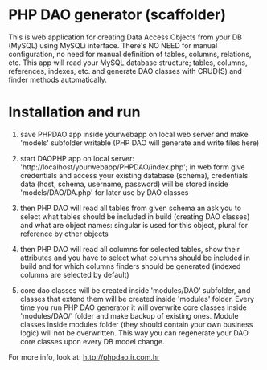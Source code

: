 PHP DAO generator (scaffolder)
==============================

This is web application for creating Data Access Objects from your DB (MySQL) using MySQLi interface.
There's NO NEED for manual configuration, no need for manual definition of tables, columns, relations, etc.
This app will read your MySQL database structure; tables, columns, references, indexes, etc.
and generate DAO classes with CRUD(S) and finder methods automatically.

Installation and run
====================

1) save PHPDAO app inside yourwebapp on local web server and make 'models' subfolder writable
   (PHP DAO will generate and write files here)

2) start DAOPHP app on local server: 'http://localhost/yourwebapp/PHPDAO/index.php';
   in web form give credentials and access your existing database (schema), credentials
   data (host, schema, username, password) will be stored inside 'models/DAO/DA.php' for later use by DAO classes

3) then PHP DAO will read all tables from given schema an ask you to select what
   tables should be included in build (creating DAO classes) and what are object
   names: singular is used for this object, plural for reference by other objects

4) then PHP DAO will read all columns for selected tables, show their attributes
   and you have to select what columns should be included in build and for which
   columns finders should be generated (indexed columns are selected by default)

5) core dao classes will be created inside 'modules/DAO' subfolder, and classes
   that extend them will be created inside 'modules' folder. Every time you run
   PHP DAO generator it will overwrite core classes inside 'modules/DAO/' folder
   and make backup of existing ones. Module classes inside modules folder (they
   should contain your own business logic) will not be overwritten. This way you
   can regenerate your DAO core classes upon every DB model change.

For more info, look at: http://phpdao.ir.com.hr



